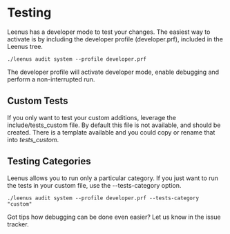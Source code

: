 # Testing

Leenus has a developer mode to test your changes. The easiest way to activate is by including the developer profile (developer.prf), included in the Leenus tree.

```
./leenus audit system --profile developer.prf
```

The developer profile will activate developer mode, enable debugging and perform a non-interrupted run.


## Custom Tests

If you only want to test your custom additions, leverage the include/tests_custom file. By default this file is not available, and should be created. There is a template available and you could copy or rename that into *tests_custom*.

## Testing Categories

Leenus allows you to run only a particular category. If you just want to run the tests in your custom file, use the --tests-category option.

```
./leenus audit system --profile developer.prf --tests-category "custom"
```



Got tips how debugging can be done even easier? Let us know in the issue tracker.
